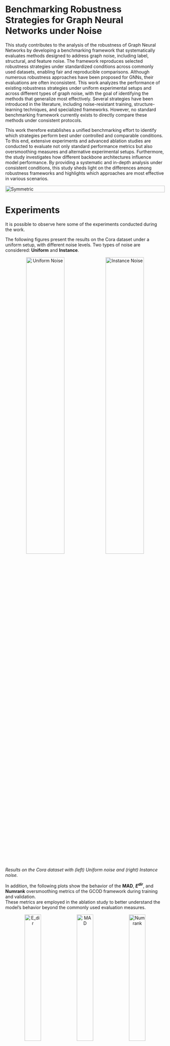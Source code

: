 # Benchmarking Robustness Strategies for Graph Neural Networks under Noise

This study contributes to the analysis of the robustness of Graph Neural Networks by developing a benchmarking framework that systematically evaluates methods designed to address graph noise, including label, structural, and feature noise. The framework reproduces selected robustness strategies under standardized conditions across commonly used datasets, enabling fair and reproducible comparisons. Although numerous robustness approaches have been proposed for GNNs, their evaluations are often inconsistent. This work analyzes the performance of existing robustness strategies under uniform experimental setups and across different types of graph noise, with the goal of identifying the methods that generalize most effectively. Several strategies have been introduced in the literature, including noise-resistant training, structure-learning techniques, and specialized frameworks. However, no standard benchmarking framework currently exists to directly compare these methods under consistent protocols.

This work therefore establishes a unified benchmarking effort to identify which strategies perform best under controlled and comparable conditions. To this end, extensive experiments and advanced ablation studies are conducted to evaluate not only standard performance metrics but also oversmoothing measures and alternative experimental setups. Furthermore, the study investigates how different backbone architectures influence model performance. By providing a systematic and in-depth analysis under consistent conditions, this study sheds light on the differences among robustness frameworks and highlights which approaches are most effective in various scenarios.

<div style="display: flex; justify-content: center; gap: 10px; margin-bottom: 20px;">
  <img src="images/diagram.png" alt="Symmetric" width="100%">
</div>

# Experiments

It is possible to observe here some of the experiments conducted during the work.

The following figures present the results on the Cora dataset under a uniform setup, with different noise levels. Two types of noise are considered: **Uniform** and **Instance**.

<p align="center">
  <img src="images/Symmetric.png" alt="Uniform Noise" width="49%">
  <img src="images/Asymmetric.png" alt="Instance Noise" width="49%">
</p>

<i>Results on the Cora dataset with (left) Uniform noise and (right) Instance noise.</i>

In addition, the following plots show the behavior of the **MAD**, **$E^{dir}$**, and **Numrank** oversmoothing metrics of the GCOD framework during training and validation.  
These metrics are employed in the ablation study to better understand the model’s behavior beyond the commonly used evaluation measures.

<p align="center">
  <img src="images/E_dir.png" alt="E_dir" width="32%">
  <img src="images/Mad.png" alt="MAD" width="32%">
  <img src="images/NumRank.png" alt="Numrank" width="32%">
</p>

<i>Evolution of E<sup>dir</sup> (left), MAD (center), and NumRank (right) metrics during training and validation.</i>

# Configuration

## General
- **seed**: Random seed used to initialize model weights and ensure reproducibility of experiments.
- **device**: Specifies the hardware for training (`cpu` or `cuda`).

## Dataset
- **name**: The name of the dataset to be used (`cora`, `citeseer`, `pubmed`).
- **root**: Path where the dataset is stored or will be downloaded.

## Noise
- **type**: Type of label noise injected into the dataset (`clean`, `uniform`, `uniform_simple`, `random`, `pair`, `random_pair`, `flip`, `uniform_mix`, `instance`, `deterministic`).
- **rate**: Proportion of nodes affected by noise.
- **seed**: Random seed used specifically for noise generation.

## Model
- **name**: Backbone architecture (`gcn`, `gin`, `gat`, `gatv2`).
- **hidden_channels**: Size of hidden representations in each layer.
- **n_layers**: Number of layers in the model.
- **dropout**: Dropout probability to prevent overfitting.
- **self_loop**: Whether to add self-loops to nodes in the graph.
- **mlp_layers**: Number of layers in an MLP applied on node features.
- **train_eps**: Whether the epsilon parameter in GIN is trainable.
- **heads**: Number of attention heads for GAT or GATv2.

## Training
- **method**: Training method (`standard`, `positive_eigenvalues`, `gcod`, `nrgnn`, `pi_gnn`, `cr_gnn`, `community_defense`, `rtgnn`, `graphcleaner`, `unionnet`, `gnn_cleaner`, `erase`, `gnnguard`).
- **lr**: Learning rate for the optimizer.
- **weight_decay**: L2 regularization weight to avoid overfitting.
- **epochs**: Maximum number of training epochs.
- **patience**: Number of epochs without improvement before early stopping.

## Framework-Specific Parameters

### Standard Training
- **standard_params**: Empty; uses default training.

### Positive Eigenvalues
- **batch_size**: Number of model weight matrices updated before applying the positive singular value (eigenvalue) constraint.

### GCOD
- **batch_size**: Number of nodes processed at a time when computing the GCOD loss.
- **uncertainty_lr**: Learning rate controlling how fast uncertainty parameters are updated during GCOD loss computation.

### NRGNN
- **edge_hidden**: Dimension of hidden representations in the edge predictor.
- **n_p**: Maximum number of potential edges per node added from the most similar nodes.
- **p_u**: Confidence threshold to select unlabeled nodes for model updates.
- **alpha**: Weight of edge reconstruction loss in the total loss.
- **beta**: Weight of consistency loss aligning the main model with the predictor on confident nodes.
- **t_small**: Threshold above which nodes are considered connected by the edge predictor.
- **n_n**: Number of negative samples used to balance edge reconstruction.

### PI-GNN
- **start_epoch**: Epoch at which joint training with the main model begins.
- **miself**: Whether to use self mutual information in contextual loss computation.
- **norm**: Normalization factor applied in loss computation.
- **vanilla**: Whether to apply contextual regularization based on PI model predictions.

### CR-GNN
- **T**: Temperature for constructing similarity matrices in embedding and prediction spaces.
- **tau**: Temperature for contrastive loss; affects separation of positive and negative pairs.
- **p**: Filtering threshold for low similarity values in prediction space.
- **alpha**: Weight of contrastive loss.
- **beta**: Weight for cross-space consistency between embedding and prediction spaces.
- **pr**: Probability of dropout/masking

### Community Defense
- **community_method**: Algorithm used for community detection (`louvain`, `spectral`).
- **num_communities**: Number of communities; automatically detected if null.
- **lambda_comm**: Weight for the community-preserving auxiliary task.
- **pos_weight**: Weight for positive node pairs within the same community.
- **neg_weight**: Weight for negative node pairs from different communities.
- **margin**: Minimum embedding distance between negative pairs.
- **num_neg_samples**: Number of negative samples per node.

### RTGNN
- **edge_hidden**: Dimension of hidden representations in the edge predictor.
- **co_lambda**: Weight for co-teaching regularization; balances intra-view regularization.
- **alpha**: Weight assigned to the reconstruction loss; preserves graph structure.
- **th**: Confidence threshold for creating pseudo labels.
- **K**: Number of nearest-neighbor candidates to consider for additional edges.
- **tau**: Minimum similarity threshold for filtering unreliable edges.
- **n_neg**: Number of negative samples generated per node for reconstruction loss.

### GraphCleaner
- **k**: Number of neighborhood propagation hops in the mislabel detector.
- **sample_rate**: Fraction of nodes used for synthetic mislabel generation.
- **max_iter_classifier**: Maximum number of iterations to train the binary classifier.
- **held_split**: Split used to estimate the noise transition matrix.

### UnionNET
- **k**: Number of most similar neighbors used to construct the support set for label propagation.
- **alpha**: Weight balancing the reweighted loss and the correction loss.
- **beta**: Weight for the KL-divergence regularization term.
- **feat_norm**: Whether to normalize node features so that each node's feature vector sums to one.

### GNN Cleaner
- **label_propagation_iterations**: Number of label propagation iterations to correct noisy labels.
- **similarity_epsilon**: Small constant added to similarity computation to prevent division by zero.

### ERASE
- **n_embedding**: Dimensionality of latent representations generated by the encoder.
- **n_heads**: Number of attention heads in the first GAT layer.
- **use_layer_norm**: Whether to apply layer normalization.
- **use_residual**: Whether to add residual connections between input and output.
- **use_residual_linear**: Whether to linearly project residual connections to match dimensions.
- **gam1**: Coefficient in the coding rate controlling compression and discrimination.
- **gam2**: Coefficient in the coding rate controlling compression and discrimination.
- **eps**: Small constant added to stabilize covariance computation.
- **alpha**: Coefficient for label propagation; influence of neighbors’ labels.
- **beta**: Weight combining pseudo-labels with denoised labels.
- **T**: Propagation depth; number of steps labels are propagated.

### GNNGuard
- **P0**: Edge-pruning threshold.
- **K**: Number of GNN layers.
- **D2**: Embedding dimension in the hidden layer.
- **attention**: Whether to use attention mechanism on edges to weight neighbors differently.


## How to run the code

This repository allows you to run experiments in three different modes:
1. **Single experiment run** – execute a single experiment.
2. **Automatic benchmarking of 5 runs** – evaluate performance across multiple runs.
3. **Multithreading options of single run** – test multiple methods in parallel using the same seed.

Before running any experiment:

1. Install the required packages:

```bash
pip install -r requirements.txt
```

2. Set the desired parameters and hyperparameters in the **`config.yaml`** file

### Single experiment run

```python
# Necessary imports
import yaml
from utilities import initialize_experiment
from model.GCOD_loss import GCODTrainer

# Load the configuration file
with open("config.yaml", "r") as f:
    config = yaml.safe_load(f)

# Initialize parameters for the experiment
init_data = initialize_experiment(config, run_id=1)

device = init_data['device']
data_for_training = init_data['data_for_training']
backbone_model = init_data['backbone_model']
global_noisy_indices = init_data['global_noisy_indices']
lr = init_data['lr']
weight_decay = init_data['weight_decay']
epochs = init_data['epochs']
patience = init_data['patience']

# Set specific parameters for GCOD
gcod_params = config.get('gcod_params', {})
batch_size = int(gcod_params.get('batch_size', 32))
uncertainty_lr = float(gcod_params.get('uncertainty_lr', 1.0))

# Create the GCOD trainer
trainer = GCODTrainer(
    model=backbone_model,
    data=data_for_training,
    noisy_indices=global_noisy_indices,
    device=device,
    learning_rate=lr,
    weight_decay=weight_decay,
    uncertainty_lr=uncertainty_lr,
    total_epochs=epochs,
    patience=patience,
    batch_size=batch_size,
    debug=True
)

# Run the training
result = trainer.train_full_model()

# Print the results
print("Single run results:")
print(f"Accuracy: {result['accuracy']:.4f}")
print(f"F1 Score: {result['f1']:.4f}")
print(f"Precision: {result['precision']:.4f}")
print(f"Recall: {result['recall']:.4f}")
oversmoothing_results = result['oversmoothing']
print("Oversmoothing metrics:")
print(f"NumRank: {oversmoothing_results['NumRank']:.4f}")
print(f"Erank: {oversmoothing_results['Erank']:.4f}")
print(f"EDir: {oversmoothing_results['EDir']:.4f}")
print(f"EDir_trad: {oversmoothing_results['EDir_traditional']:.4e}")
print(f"EProj: {oversmoothing_results['EProj']:.4f}")
print(f"MAD: {oversmoothing_results['MAD']:.4f}")
```

### Automatic benchmarking of 5 runs

Run the main script:
```bash
python main.py
```

### Multithreading options for single run (Thread pooling)

Run the multithreading main using command-line arguments:
```bash
# Use default methods (standard, cr_gnn, nrgnn)
python main_multithreading.py

# Specify custom methods
python main_multithreading.py --methods standard positive_eigenvalues gcod nrgnn

# Short version
python main_multithreading.py -m standard positive_eigenvalues gcod nrgnn

# Use different run ID for different seed
python main_multithreading.py -m standard gcod --run-id 5

# Get help
python main_multithreading.py --help
```

## How to add frameworks

The models are implemented in the `model` directory, with each model in its corresponding file. The main file (`main.py`) imports the `run_experiment` function from `utilities.py`, which in turn imports the models specified in `config.yaml` and sets up everything necessary for benchmarking.

It is possible to add new frameworks simply by adding their code as a new file in the `model` directory and updating the `run_experiment` utility function (if you want to use the automatic main script or the multithreading main script) to also include the new frameworks.

## Structure
```
.
├── config.yaml
├── images
│   ├── Asymmetric.png
│   ├── diagram.png
│   ├── E_dir.png
│   ├── Mad.png
│   ├── NumRank.png
│   └── Symmetric.png
├── LICENSE
├── main.py
├── model
│   ├── Standard.py
│   ├── CommunityDefense.py
│   ├── CR_GNN.py
│   ├── ERASE.py
│   ├── evaluation.py
│   ├── GCOD_loss.py
│   ├── GNN_Cleaner.py
│   ├── GNNGuard.py
│   ├── GNNs.py
│   ├── GraphCleaner.py
│   ├── NRGNN.py
│   ├── PI_GNN.py
│   ├── Positive_Eigenvalues.py
│   ├── RTGNN.py
│   └── UnionNET.py
├── README.md
├── requirements.txt
└── utilities.py
```

## Author
Michael Corelli